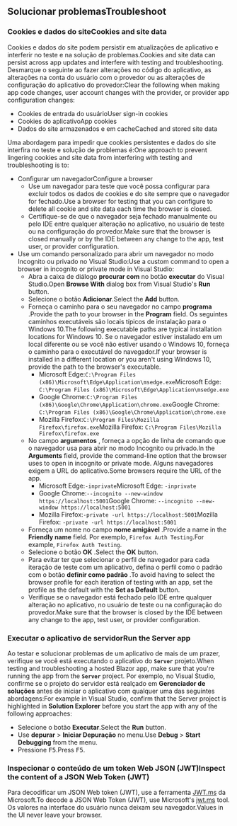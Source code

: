 ## <a name="troubleshoot"></a><span data-ttu-id="182c5-101">Solucionar problemas</span><span class="sxs-lookup"><span data-stu-id="182c5-101">Troubleshoot</span></span>

### <a name="cookies-and-site-data"></a><span data-ttu-id="182c5-102">Cookies e dados do site</span><span class="sxs-lookup"><span data-stu-id="182c5-102">Cookies and site data</span></span>

<span data-ttu-id="182c5-103">Cookies e dados do site podem persistir em atualizações de aplicativo e interferir no teste e na solução de problemas.</span><span class="sxs-lookup"><span data-stu-id="182c5-103">Cookies and site data can persist across app updates and interfere with testing and troubleshooting.</span></span> <span data-ttu-id="182c5-104">Desmarque o seguinte ao fazer alterações no código do aplicativo, as alterações na conta do usuário com o provedor ou as alterações de configuração do aplicativo do provedor:</span><span class="sxs-lookup"><span data-stu-id="182c5-104">Clear the following when making app code changes, user account changes with the provider, or provider app configuration changes:</span></span>

* <span data-ttu-id="182c5-105">Cookies de entrada do usuário</span><span class="sxs-lookup"><span data-stu-id="182c5-105">User sign-in cookies</span></span>
* <span data-ttu-id="182c5-106">Cookies do aplicativo</span><span class="sxs-lookup"><span data-stu-id="182c5-106">App cookies</span></span>
* <span data-ttu-id="182c5-107">Dados do site armazenados e em cache</span><span class="sxs-lookup"><span data-stu-id="182c5-107">Cached and stored site data</span></span>

<span data-ttu-id="182c5-108">Uma abordagem para impedir que cookies persistentes e dados do site interfira no teste e solução de problemas é:</span><span class="sxs-lookup"><span data-stu-id="182c5-108">One approach to prevent lingering cookies and site data from interfering with testing and troubleshooting is to:</span></span>

* <span data-ttu-id="182c5-109">Configurar um navegador</span><span class="sxs-lookup"><span data-stu-id="182c5-109">Configure a browser</span></span>
  * <span data-ttu-id="182c5-110">Use um navegador para teste que você possa configurar para excluir todos os dados de cookies e do site sempre que o navegador for fechado.</span><span class="sxs-lookup"><span data-stu-id="182c5-110">Use a browser for testing that you can configure to delete all cookie and site data each time the browser is closed.</span></span>
  * <span data-ttu-id="182c5-111">Certifique-se de que o navegador seja fechado manualmente ou pelo IDE entre qualquer alteração no aplicativo, no usuário de teste ou na configuração do provedor.</span><span class="sxs-lookup"><span data-stu-id="182c5-111">Make sure that the browser is closed manually or by the IDE between any change to the app, test user, or provider configuration.</span></span>
* <span data-ttu-id="182c5-112">Use um comando personalizado para abrir um navegador no modo Incognito ou privado no Visual Studio:</span><span class="sxs-lookup"><span data-stu-id="182c5-112">Use a custom command to open a browser in incognito or private mode in Visual Studio:</span></span>
  * <span data-ttu-id="182c5-113">Abra a caixa de diálogo **procurar com** no botão **executar** do Visual Studio.</span><span class="sxs-lookup"><span data-stu-id="182c5-113">Open **Browse With** dialog box from Visual Studio's **Run** button.</span></span>
  * <span data-ttu-id="182c5-114">Selecione o botão **Adicionar**.</span><span class="sxs-lookup"><span data-stu-id="182c5-114">Select the **Add** button.</span></span>
  * <span data-ttu-id="182c5-115">Forneça o caminho para o seu navegador no campo **programa** .</span><span class="sxs-lookup"><span data-stu-id="182c5-115">Provide the path to your browser in the **Program** field.</span></span> <span data-ttu-id="182c5-116">Os seguintes caminhos executáveis são locais típicos de instalação para o Windows 10.</span><span class="sxs-lookup"><span data-stu-id="182c5-116">The following executable paths are typical installation locations for Windows 10.</span></span> <span data-ttu-id="182c5-117">Se o navegador estiver instalado em um local diferente ou se você não estiver usando o Windows 10, forneça o caminho para o executável do navegador.</span><span class="sxs-lookup"><span data-stu-id="182c5-117">If your browser is installed in a different location or you aren't using Windows 10, provide the path to the browser's executable.</span></span>
    * <span data-ttu-id="182c5-118">Microsoft Edge:`C:\Program Files (x86)\Microsoft\Edge\Application\msedge.exe`</span><span class="sxs-lookup"><span data-stu-id="182c5-118">Microsoft Edge: `C:\Program Files (x86)\Microsoft\Edge\Application\msedge.exe`</span></span>
    * <span data-ttu-id="182c5-119">Google Chrome:`C:\Program Files (x86)\Google\Chrome\Application\chrome.exe`</span><span class="sxs-lookup"><span data-stu-id="182c5-119">Google Chrome: `C:\Program Files (x86)\Google\Chrome\Application\chrome.exe`</span></span>
    * <span data-ttu-id="182c5-120">Mozilla Firefox:`C:\Program Files\Mozilla Firefox\firefox.exe`</span><span class="sxs-lookup"><span data-stu-id="182c5-120">Mozilla Firefox: `C:\Program Files\Mozilla Firefox\firefox.exe`</span></span>
  * <span data-ttu-id="182c5-121">No campo **argumentos** , forneça a opção de linha de comando que o navegador usa para abrir no modo Incognito ou privado.</span><span class="sxs-lookup"><span data-stu-id="182c5-121">In the **Arguments** field, provide the command-line option that the browser uses to open in incognito or private mode.</span></span> <span data-ttu-id="182c5-122">Alguns navegadores exigem a URL do aplicativo.</span><span class="sxs-lookup"><span data-stu-id="182c5-122">Some browsers require the URL of the app.</span></span>
    * <span data-ttu-id="182c5-123">Microsoft Edge:`-inprivate`</span><span class="sxs-lookup"><span data-stu-id="182c5-123">Microsoft Edge: `-inprivate`</span></span>
    * <span data-ttu-id="182c5-124">Google Chrome:`--incognito --new-window https://localhost:5001`</span><span class="sxs-lookup"><span data-stu-id="182c5-124">Google Chrome: `--incognito --new-window https://localhost:5001`</span></span>
    * <span data-ttu-id="182c5-125">Mozilla Firefox:`-private -url https://localhost:5001`</span><span class="sxs-lookup"><span data-stu-id="182c5-125">Mozilla Firefox: `-private -url https://localhost:5001`</span></span>
  * <span data-ttu-id="182c5-126">Forneça um nome no campo **nome amigável** .</span><span class="sxs-lookup"><span data-stu-id="182c5-126">Provide a name in the **Friendly name** field.</span></span> <span data-ttu-id="182c5-127">Por exemplo, `Firefox Auth Testing`.</span><span class="sxs-lookup"><span data-stu-id="182c5-127">For example, `Firefox Auth Testing`.</span></span>
  * <span data-ttu-id="182c5-128">Selecione o botão **OK** .</span><span class="sxs-lookup"><span data-stu-id="182c5-128">Select the **OK** button.</span></span>
  * <span data-ttu-id="182c5-129">Para evitar ter que selecionar o perfil de navegador para cada iteração de teste com um aplicativo, defina o perfil como o padrão com o botão **definir como padrão** .</span><span class="sxs-lookup"><span data-stu-id="182c5-129">To avoid having to select the browser profile for each iteration of testing with an app, set the profile as the default with the **Set as Default** button.</span></span>
  * <span data-ttu-id="182c5-130">Verifique se o navegador está fechado pelo IDE entre qualquer alteração no aplicativo, no usuário de teste ou na configuração do provedor.</span><span class="sxs-lookup"><span data-stu-id="182c5-130">Make sure that the browser is closed by the IDE between any change to the app, test user, or provider configuration.</span></span>

### <a name="run-the-server-app"></a><span data-ttu-id="182c5-131">Executar o aplicativo de servidor</span><span class="sxs-lookup"><span data-stu-id="182c5-131">Run the Server app</span></span>

<span data-ttu-id="182c5-132">Ao testar e solucionar problemas de um aplicativo de mais de um prazer, verifique se você está executando o aplicativo do **`Server`** projeto.</span><span class="sxs-lookup"><span data-stu-id="182c5-132">When testing and troubleshooting a hosted Blazor app, make sure that you're running the app from the **`Server`** project.</span></span> <span data-ttu-id="182c5-133">Por exemplo, no Visual Studio, confirme se o projeto do servidor está realçado em **Gerenciador de soluções** antes de iniciar o aplicativo com qualquer uma das seguintes abordagens:</span><span class="sxs-lookup"><span data-stu-id="182c5-133">For example in Visual Studio, confirm that the Server project is highlighted in **Solution Explorer** before you start the app with any of the following approaches:</span></span>

* <span data-ttu-id="182c5-134">Selecione o botão **Executar**.</span><span class="sxs-lookup"><span data-stu-id="182c5-134">Select the **Run** button.</span></span>
* <span data-ttu-id="182c5-135">Use **depurar**  >  **Iniciar Depuração** no menu.</span><span class="sxs-lookup"><span data-stu-id="182c5-135">Use **Debug** > **Start Debugging** from the menu.</span></span>
* <span data-ttu-id="182c5-136">Pressione <kbd>F5</kbd>.</span><span class="sxs-lookup"><span data-stu-id="182c5-136">Press <kbd>F5</kbd>.</span></span>

### <a name="inspect-the-content-of-a-json-web-token-jwt"></a><span data-ttu-id="182c5-137">Inspecionar o conteúdo de um token Web JSON (JWT)</span><span class="sxs-lookup"><span data-stu-id="182c5-137">Inspect the content of a JSON Web Token (JWT)</span></span>

<span data-ttu-id="182c5-138">Para decodificar um JSON Web token (JWT), use a ferramenta [JWT.ms](https://jwt.ms/) da Microsoft.</span><span class="sxs-lookup"><span data-stu-id="182c5-138">To decode a JSON Web Token (JWT), use Microsoft's [jwt.ms](https://jwt.ms/) tool.</span></span> <span data-ttu-id="182c5-139">Os valores na interface do usuário nunca deixam seu navegador.</span><span class="sxs-lookup"><span data-stu-id="182c5-139">Values in the UI never leave your browser.</span></span>
